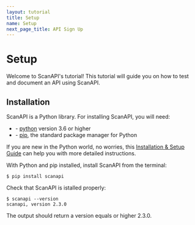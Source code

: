 ```yaml
---
layout: tutorial
title: Setup
name: Setup
next_page_title: API Sign Up
---
```


# Setup

Welcome to ScanAPI's tutorial! This tutorial will guide you on how to test and document an API using
ScanAPI.

## Installation

ScanAPI is a Python library. For installing ScanAPI, you will need:

- \- [python][python] version 3.6 or higher
- \- [pip][pip-installation], the standard package manager for Python

If you are new in the Python world, no worries, this
[Installation & Setup Guide][realpython-setup-guide] can help you with more detailed instructions.

With Python and pip installed, install ScanAPI from the terminal:

```shell
$ pip install scanapi
```

Check that ScanAPI is istalled properly:

```shell
$ scanapi --version
scanapi, version 2.3.0
```

The output should return a version equals or higher 2.3.0.

[pip-installation]: https://pip.pypa.io/en/stable/installing/
[python]: https://www.python.org/
[realpython-setup-guide]: https://realpython.com/installing-python/
